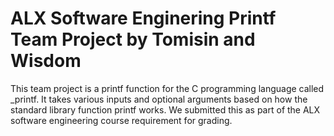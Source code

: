 # ALX Software Enginering Printf Team Project by Tomisin and Wisdom
This team project is a printf function for the C programming language called \_printf. It takes various inputs and optional arguments based on how the standard library function printf works. We submitted this as part of the ALX software engineering course requirement for grading.
